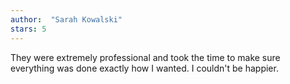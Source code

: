 ```yaml
---
author:  "Sarah Kowalski"
stars: 5
---
```

They were extremely professional and took the time to make sure everything was done exactly how I wanted. I couldn't be happier.
